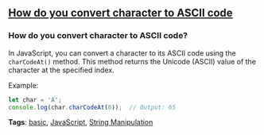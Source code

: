 ## [How do you convert character to ASCII code](#how-do-you-convert-character-to-ascii-code)

### How do you convert character to ASCII code?

In JavaScript, you can convert a character to its ASCII code using the `charCodeAt()` method. This method returns the Unicode (ASCII) value of the character at the specified index.

Example:

```javascript
let char = 'A';
console.log(char.charCodeAt(0));  // Output: 65
```

**Tags**: [basic](./level/basic), [JavaScript](./theme/javascript), [String Manipulation](./theme/string_manipulation)


